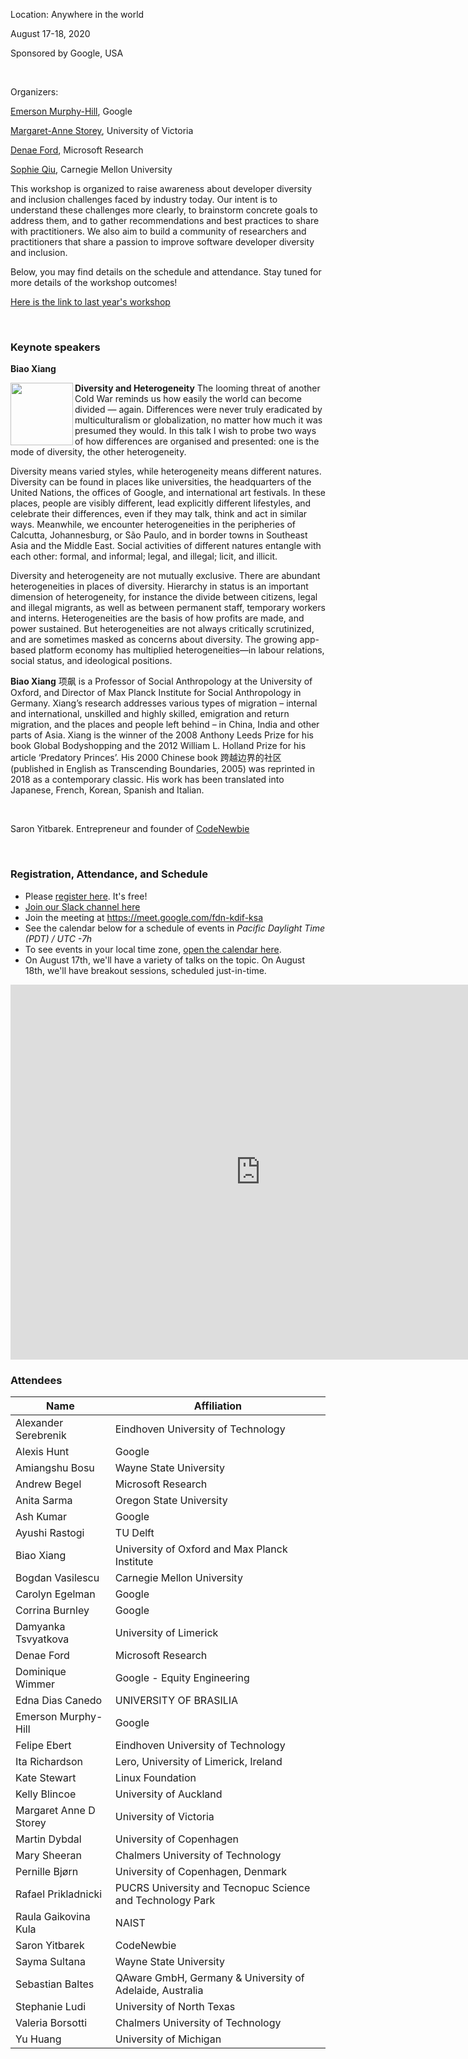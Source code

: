 Location: Anywhere in the world

August 17-18, 2020

Sponsored by Google, USA

<br/>

Organizers:

[Emerson Murphy-Hill](https://ai.google/research/people/EmersonMurphyHill),  Google 

[Margaret-Anne Storey](http://margaretstorey.com/),  University of Victoria   

[Denae Ford](http://denaeford.me/), Microsoft Research

[Sophie Qiu](http://www.sophiehsqq.com/), Carnegie Mellon University

This workshop is organized to raise awareness about developer diversity and inclusion challenges faced by industry today. Our intent is to understand these challenges more clearly, to brainstorm concrete goals to address them, and to gather recommendations and best practices to share with practitioners.  We also aim to build a community of researchers and practitioners that share a passion to improve software developer diversity and inclusion.  

Below, you may find details on the schedule and attendance.  Stay tuned for more details of the workshop outcomes! 

[Here is the link to last year's workshop](http://margaretstorey.com/sddi/)

<br/>

### Keynote speakers

**Biao Xiang**

<img align="left" src="https://blog.fluchtforschung.net/wp-content/uploads/2020/06/Profile-5.jpg" width = 100> **Diversity and Heterogeneity** The looming threat of another Cold War reminds us how easily the world can become divided — again. Differences were never truly eradicated by multiculturalism or globalization, no matter how much it was presumed they would. In this talk I wish to probe two ways of how differences are organised and presented: one is the mode of diversity, the other heterogeneity. 

Diversity means varied styles, while heterogeneity means different natures. Diversity can be found in places like universities, the headquarters of the United Nations, the offices of Google, and international art festivals. In these places, people are visibly different, lead explicitly different lifestyles, and celebrate their differences, even if they may talk, think and act in similar ways. Meanwhile, we encounter heterogeneities in the peripheries of Calcutta, Johannesburg, or São Paulo, and in border towns in Southeast Asia and the Middle East. Social activities of different natures entangle with each other: formal, and informal; legal, and illegal; licit, and illicit. 

Diversity and heterogeneity are not mutually exclusive. There are abundant heterogeneities in places of diversity. Hierarchy in status is an important dimension of heterogeneity, for instance the divide between citizens, legal and illegal migrants, as well as between permanent staff, temporary workers and interns. Heterogeneities are the basis of how profits are made, and power sustained. But heterogeneities are not always critically scrutinized, and are sometimes masked as concerns about diversity. The growing app-based platform economy has multiplied heterogeneities—in labour relations, social status, and ideological positions.

**Biao Xiang** 项飙 is a Professor of Social Anthropology at the University of Oxford, and Director of Max Planck Institute for Social Anthropology in Germany. Xiang’s research addresses various types of migration – internal and international, unskilled and highly skilled, emigration and return migration, and the places and people left behind – in China, India and other parts of Asia. Xiang is the winner of the 2008 Anthony Leeds Prize for his book Global Bodyshopping and the 2012 William L. Holland Prize for his article ‘Predatory Princes’. His 2000 Chinese book 跨越边界的社区 (published in English as Transcending Boundaries, 2005) was reprinted in 2018 as a contemporary classic. His work has been translated into Japanese, French, Korean, Spanish and Italian.


<br/>


Saron Yitbarek. Entrepreneur and founder of [CodeNewbie](https://www.codenewbie.org/)

<br/>


### Registration, Attendance, and Schedule

* Please [register here](https://docs.google.com/forms/d/e/1FAIpQLSfwWOUEMWLhe1lHTGzKjVpgWFxukMXYGyxD9jhGJDJxv7iYAA/viewform). It's free!
* [Join our Slack channel here](https://join.slack.com/t/sddi-2020/shared_invite/zt-gsmbkapc-RWha4nJRMCgvrIbyxhY5Fg)
* Join the meeting at https://meet.google.com/fdn-kdif-ksa
* See the calendar below for a schedule of events in *Pacific Daylight Time (PDT) / UTC -7h*
* To see events in your local time zone, [open the calendar here](https://calendar.google.com/calendar/b/0?cid=Y18yaGNsdjc4bjQwcWJtMDlxMGN2ajFrdG4yMEBncm91cC5jYWxlbmRhci5nb29nbGUuY29t).
* On August 17th, we'll have a variety of talks on the topic. On August 18th, we'll have breakout sessions, scheduled just-in-time.

<iframe src="https://calendar.google.com/calendar/embed?height=600&amp;wkst=1&amp;bgcolor=%23ffffff&amp;ctz=America%2FLos_Angeles&amp;src=Y18yaGNsdjc4bjQwcWJtMDlxMGN2ajFrdG4yMEBncm91cC5jYWxlbmRhci5nb29nbGUuY29t&amp;color=%23C0CA33&amp;mode=AGENDA&amp;title=SDDI%202020&amp;showDate=0&amp;showTz=0" style="border-width:0" width="800" height="600" frameborder="0" scrolling="no"></iframe>


### Attendees



| Name | Affiliation |
| ---------------------- | --------------------------------------------------------- |
| Alexander Serebrenik   | Eindhoven University of Technology                        |
| Alexis Hunt            | Google                                                    |
| Amiangshu Bosu         | Wayne State University                                    |
| Andrew Begel           | Microsoft Research                                        |
| Anita Sarma            | Oregon State University                                   |
| Ash Kumar              | Google                                           |
| Ayushi Rastogi         | TU Delft                                        |
| Biao Xiang             | University of Oxford and Max Planck Institute                                                          |
| Bogdan Vasilescu       | Carnegie Mellon University                                |
| Carolyn Egelman        | Google                                                    |
| Corrina Burnley        | Google                                                    |
| Damyanka Tsvyatkova    | University of Limerick                                    |
| Denae Ford             | Microsoft Research                                        |
| Dominique Wimmer       | Google - Equity Engineering                               |
|	Edna Dias Canedo	|	UNIVERSITY OF BRASILIA	|
| Emerson Murphy-Hill | Google |
|	Felipe Ebert	|	Eindhoven University of Technology	|
| Ita Richardson         | Lero, University of Limerick, Ireland                     |
| Kate Stewart           | Linux Foundation                                          |
| Kelly Blincoe          | University of Auckland                                    |
| Margaret Anne D Storey | University of Victoria                                    |
|	Martin Dybdal	|	University of Copenhagen	|
|	Mary Sheeran	|	Chalmers University of Technology	|
| Pernille Bjørn         | University of Copenhagen, Denmark                         |
| Rafael Prikladnicki    | PUCRS University and Tecnopuc Science and Technology Park |
|	Raula Gaikovina Kula	|	NAIST	|
| Saron Yitbarek         | CodeNewbie                                                          |
|	Sayma Sultana	|	Wayne State University	|
|	Sebastian Baltes	|	QAware GmbH, Germany & University of Adelaide, Australia	|
| Stephanie Ludi         | University of North Texas                                 |
| Valeria Borsotti       | Chalmers University of Technology                         |
| Yu Huang               | University of Michigan                                    |
